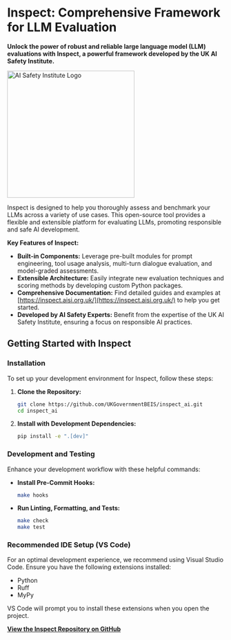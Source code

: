 # Inspect: Comprehensive Framework for LLM Evaluation

**Unlock the power of robust and reliable large language model (LLM) evaluations with Inspect, a powerful framework developed by the UK AI Safety Institute.**

[<img width="295" src="https://inspect.aisi.org.uk/images/aisi-logo.svg" alt="AI Safety Institute Logo" />](https://aisi.gov.uk/)

Inspect is designed to help you thoroughly assess and benchmark your LLMs across a variety of use cases.  This open-source tool provides a flexible and extensible platform for evaluating LLMs, promoting responsible and safe AI development.

**Key Features of Inspect:**

*   **Built-in Components:** Leverage pre-built modules for prompt engineering, tool usage analysis, multi-turn dialogue evaluation, and model-graded assessments.
*   **Extensible Architecture:** Easily integrate new evaluation techniques and scoring methods by developing custom Python packages.
*   **Comprehensive Documentation:**  Find detailed guides and examples at [https://inspect.aisi.org.uk/](https://inspect.aisi.org.uk/) to help you get started.
*   **Developed by AI Safety Experts:** Benefit from the expertise of the UK AI Safety Institute, ensuring a focus on responsible AI practices.

## Getting Started with Inspect

### Installation

To set up your development environment for Inspect, follow these steps:

1.  **Clone the Repository:**

    ```bash
    git clone https://github.com/UKGovernmentBEIS/inspect_ai.git
    cd inspect_ai
    ```

2.  **Install with Development Dependencies:**

    ```bash
    pip install -e ".[dev]"
    ```

### Development and Testing

Enhance your development workflow with these helpful commands:

*   **Install Pre-Commit Hooks:**

    ```bash
    make hooks
    ```

*   **Run Linting, Formatting, and Tests:**

    ```bash
    make check
    make test
    ```

### Recommended IDE Setup (VS Code)

For an optimal development experience, we recommend using Visual Studio Code.  Ensure you have the following extensions installed:

*   Python
*   Ruff
*   MyPy

VS Code will prompt you to install these extensions when you open the project.

[**View the Inspect Repository on GitHub**](https://github.com/UKGovernmentBEIS/inspect_ai)